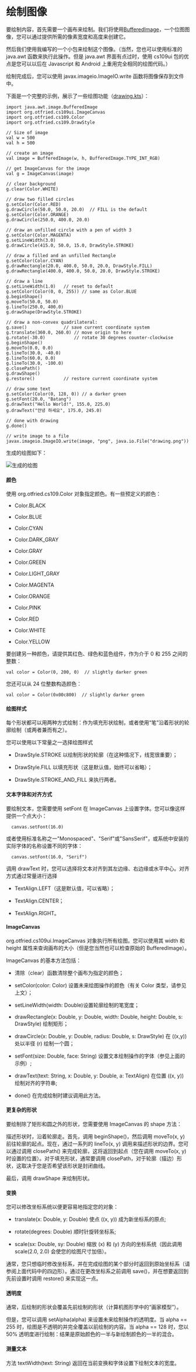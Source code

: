 # 绘制图像

要绘制内容，首先需要一个画布来绘制。我们将使用[BufferedImage](http://docs.oracle.com/javase/7/docs/api/java/awt/image/BufferedImage.html)，一个位图图像，您可以通过提供所需的像素宽度和高度来创建它。

然后我们使用我编写的一个小包来绘制这个图像。（当然，您也可以使用标准的 java.awt 函数来执行此操作。但是 java.awt 界面有点过时，使用 cs109ui 包的优点是您可以以后在 Javascript 和 Android 上重用完全相同的绘图代码。）

绘制完成后，您可以使用 javax.imageio.ImageIO.write 函数将图像保存到文件中。

下面是一个完整的示例，展示了一些绘图功能（[drawing.kts](https://github.com/otfried/cs109-kotlin/raw/master/tutorial/92-drawing/drawing.kts)）：

```
import java.awt.image.BufferedImage
import org.otfried.cs109ui.ImageCanvas
import org.otfried.cs109.Color
import org.otfried.cs109.DrawStyle

// Size of image
val w = 500
val h = 500

// create an image
val image = BufferedImage(w, h, BufferedImage.TYPE_INT_RGB)

// get ImageCanvas for the image
val g = ImageCanvas(image)

// clear background
g.clear(Color.WHITE)

// draw two filled circles
g.setColor(Color.RED)
g.drawCircle(50.0, 50.0, 20.0)  // FILL is the default
g.setColor(Color.ORANGE)
g.drawCircle(250.0, 400.0, 20.0)

// draw an unfilled circle with a pen of width 3
g.setColor(Color.MAGENTA)
g.setLineWidth(3.0)
g.drawCircle(415.0, 50.0, 15.0, DrawStyle.STROKE)

// draw a filled and an unfilled Rectangle
g.setColor(Color.CYAN)
g.drawRectangle(20.0, 400.0, 50.0, 20.0, DrawStyle.FILL)
g.drawRectangle(400.0, 400.0, 50.0, 20.0, DrawStyle.STROKE)

// draw a line
g.setLineWidth(1.0)   // reset to default
g.setColor(Color(0, 0, 255)) // same as Color.BLUE
g.beginShape()
g.moveTo(50.0, 50.0)
g.lineTo(250.0, 400.0)
g.drawShape(DrawStyle.STROKE)

// draw a non-convex quadrilateral:
g.save()              // save current coordinate system
g.translate(360.0, 260.0) // move origin to here
g.rotate(-30.0)           // rotate 30 degrees counter-clockwise
g.beginShape()
g.moveTo(0.0, 0.0)
g.lineTo(30.0, -40.0)
g.lineTo(60.0, 0.0)
g.lineTo(30.0, -100.0)
g.closePath()
g.drawShape()
g.restore()           // restore current coordinate system

// draw some text
g.setColor(Color(0, 128, 0)) // a darker green
g.setFont(20.0, "Batang")
g.drawText("Hello World!", 155.0, 225.0)
g.drawText("안녕 하세요", 175.0, 245.0)

// done with drawing
g.done()

// write image to a file
javax.imageio.ImageIO.write(image, "png", java.io.File("drawing.png"))

```

生成的绘图如下：

![生成的绘图](img/9e5f240218f16e02ef1d2f847608e6af.jpg)

#### 颜色

使用 org.otfried.cs109.Color 对象指定颜色。有一些预定义的颜色：

+   Color.BLACK

+   Color.BLUE

+   Color.CYAN

+   Color.DARK_GRAY

+   Color.GRAY

+   Color.GREEN

+   Color.LIGHT_GRAY

+   Color.MAGENTA

+   Color.ORANGE

+   Color.PINK

+   Color.RED

+   Color.WHITE

+   Color.YELLOW

要创建另一种颜色，请提供其红色、绿色和蓝色组件，作为介于 0 和 255 之间的整数：

```
val color = Color(0, 200, 0)  // slightly darker green

```

您还可以从 24 位整数构造颜色：

```
val color = Color(0x00c800)  // slightly darker green

```

#### 绘图样式

每个形状都可以用两种方式绘制：作为填充形状绘制，或者使用“笔”沿着形状的轮廓绘制（或两者兼而有之）。

您可以使用以下常量之一选择绘图样式

+   DrawStyle.STROKE 以绘制形状的轮廓（在这种情况下，线宽很重要）；

+   DrawStyle.FILL 以填充形状（这是默认值，始终可以省略）；

+   DrawStyle.STROKE_AND_FILL 来执行两者。

#### 文本字体和对齐方式

要绘制文本，您需要使用 setFont 在 ImageCanvas 上设置字体。您可以像这样提供一个点大小：

```
  canvas.setFont(16.0)

```

或者使用标准名称之一"Monospaced"、"Serif"或"SansSerif"，或系统中安装的实际字体的名称设置不同的字体：

```
  canvas.setFont(16.0, "Serif")

```

调用 drawText 时，您可以选择将文本对齐到其左边缘、右边缘或水平中心。对齐方式通过常量进行选择

+   TextAlign.LEFT（这是默认值，可以省略）；

+   TextAlign.CENTER；

+   TextAlign.RIGHT。

#### ImageCanvas

org.otfried.cs109ui.ImageCanvas 对象执行所有绘图。您可以使用其 width 和 height 属性来查询画布的大小（但是您当然也可以检查原始的 BufferedImage）。

ImageCanvas 的基本方法包括：

+   清除（clear）函数清除整个画布为指定的颜色；

+   setColor(color: Color) 设置未来绘图操作的颜色（有关 Color 类型，请参见上文）；

+   setLineWidth(width: Double)设置轮廓绘制的笔宽度；

+   drawRectangle(x: Double, y: Double, width: Double, height: Double, s: DrawStyle) 绘制矩形；

+   drawCircle(x: Double, y: Double, radius: Double, s: DrawStyle) 在 \((x,y)\) 处以半径 \(r\) 绘制一个圆；

+   setFont(size: Double, face: String) 设置文本绘制操作的字体（参见上面的示例）;

+   drawText(text: String, x: Double, y: Double, a: TextAlign) 在位置 \((x, y)\) 绘制对齐的字符串;

+   done() 在完成绘制时建议调用此方法。

#### 更复杂的形状

要绘制除了矩形和圆之外的形状，您需要使用 ImageCanvas 的 shape 方法：

描述形状时，沿着轮廓走。首先，调用 beginShape()，然后调用 moveTo(x, y) 前往轮廓的起点。现在，通过一系列的 lineTo(x, y) 调用来描述形状的边界。您可以通过调用 closePath() 来完成轮廓，这将返回到起点（您在调用 moveTo(x, y) 时设置的位置）。对于填充形状，通常要调用 closePath，对于轮廓（描边）形状，这取决于您是否希望该形状是封闭曲线。

最后，调用 drawShape 来绘制形状。

#### 变换

您可以修改坐标系统以便更容易地指定您的对象：

+   translate(x: Double, y: Double) 使点 \((x, y)\) 成为新坐标系的原点;

+   rotate(degrees: Double) 顺时针旋转坐标系;

+   scale(sx: Double, sy: Double) 缩放 \(x\) 和 \(y\) 方向的坐标系统（因此调用 scale(2.0, 2.0) 会使您的绘图尺寸加倍）。

通常，您只想临时修改坐标系，并在完成绘图的某个部分时返回到原始坐标系（请参阅上面代码中的四边形）。通过在更改坐标系之前调用 save()，并在想要返回到先前设置时调用 restore() 来实现这一点。

#### 透明度

通常，后绘制的形状会覆盖先前绘制的形状（计算机图形学中的“画家模型”）。

但是，您可以调用 setAlpha(alpha) 来设置未来绘制操作的透明度。当 alpha == 255 时，绘图是不透明的并完全覆盖以前绘制的内容。当 alpha == 128 时，您以 50% 透明度进行绘制：结果是原始颜色的一半与新绘制颜色的一半的混合。

#### 测量文本

方法 textWidth(text: String) 返回在当前变换和字体设置下绘制文本的宽度。

